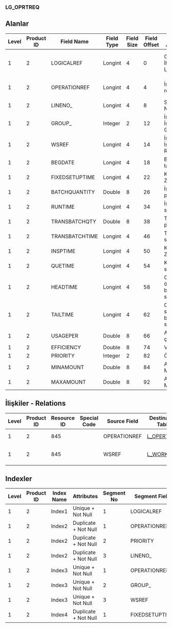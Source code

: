 ### LG_OPRTREQ

## Alanlar

**Level**|**Product ID**|**Field Name**|**Field Type**|**Field Size**|**Field Offset**|**Türkçe Açıklama**|**Expression**
-----|-----|-----|-----|-----|-----|-----|-----
1|2|LOGICALREF|Longint|4|0|Operasyon İhtiyaçları Log. Ref.|Operation Requirement Logical Reference
1|2|OPERATIONREF|Longint|4|4|İşlem kartı ref.|Operation Card Reference
1|2|LINENO_|Longint|4|8|Satır Numarası|Line Number
1|2|GROUP_|Integer|2|12|İş İstasyonu Grup Kodu|Workstation Group Code
1|2|WSREF|Longint|4|14|İş İstasyonu Ref.|Workstation Reference
1|2|BEGDATE|Longint|4|18|Başlangıç tarihi|Start Date
1|2|FIXEDSETUPTIME|Longint|4|22|Kurulum Zamanı |Fixed Setup Duration
1|2|BATCHQUANTITY|Double|8|26|İşlem partisi|Operation Batch
1|2|RUNTIME|Longint|4|34|İşlem süresi|Operation Duration
1|2|TRANSBATCHQTY|Double|8|38|Taşıma partisi|Transport Batch
1|2|TRANSBATCHTIME|Longint|4|46|Taşıma süresi|Transport Duration
1|2|INSPTIME|Longint|4|50|Kontrol Zamanı|Control Time
1|2|QUETIME|Longint|4|54|Kuyruk süresi|Duration In Queue
1|2|HEADTIME|Longint|4|58|Operasyon öncesi bekleme süresi|Waiting Duration Before Operation
1|2|TAILTIME|Longint|4|62|Operasyon sonrası bekleme süresi|Waiting Duration After Operation
1|2|USAGEPER|Double|8|66|Aktif çalışan|Personnel In Use
1|2|EFFICIENCY|Double|8|74|Verimlilik|Efficiency
1|2|PRIORITY|Integer|2|82|Öncelik|Priority
1|2|MINAMOUNT|Double|8|84|Asgari Miktar|Minimum Quantity
1|2|MAXAMOUNT|Double|8|92|Azami Miktar|Maximum Quantity

## İlişkiler - Relations
**Level**|**Product ID**|**Resource ID**|**Special Code**|**Source Field**|**Destination Table**|**Destination Field**|**Relation Type**|**Extra Condition**
-----|-----|-----|-----|-----|-----|-----|-----|-----
1|2|845||OPERATIONREF|[L_OPERTION](../LG_OPERTION "L_OPERTION")|LOGICALREF|one-to-one|
1|2|845||WSREF|[L_WORKSTAT](../LG_WORKSTAT "L_WORKSTAT")|LOGICALREF|one-to-many|

## Indexler
**Level**|**Product ID**|**Index Name**|**Attributes**|**Segment No**|**Segment Field**|**Sense**
-----|-----|-----|-----|-----|-----|-----
1|2|Index1|Unique + Not Null|1|LOGICALREF|Ascending
1|2|Index2|Duplicate + Not Null|1|OPERATIONREF|Ascending
1|2|Index2|Duplicate + Not Null|2|PRIORITY|Ascending
1|2|Index2|Duplicate + Not Null|3|LINENO_|Ascending
1|2|Index3|Unique + Not Null|1|OPERATIONREF|Ascending
1|2|Index3|Unique + Not Null|2|GROUP_|Ascending
1|2|Index3|Unique + Not Null|3|WSREF|Ascending
1|2|Index4|Duplicate + Not Null|1|FIXEDSETUPTIME|Ascending
